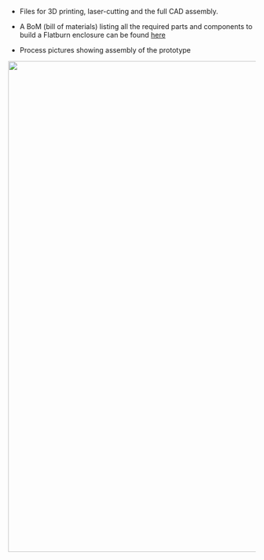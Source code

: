 - Files for 3D printing, laser-cutting and the full CAD assembly.

- A BoM (bill of materials) listing all the required parts and components to build a Flatburn enclosure can be found [here](https://docs.google.com/spreadsheets/d/1oa0ZC6CXszNmvcmob7ju2rJUDLLGSCP4pCBNqtu63Sk/edit?usp=sharing)


- Process pictures showing assembly of the prototype

<img src="https://github.com/MIT-Senseable-City-Lab/OSCS/blob/main/flatburn-images/Enclosure_assembly_overview_February_2023.png" width="1000px">

